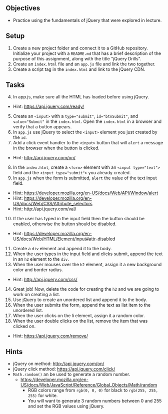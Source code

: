 ## Objectives

* Practice using the fundamentals of jQuery that were explored in lecture.

## Setup

01. Create a new project folder and connect it to a GitHub repository. Initialize your project with a `README.md` that has a brief description of the purpose of this assignment, along with the title "jQuery Drills".
02. Create an `index.html` file and an `app.js` file and link the two together.
03. Create a script tag in the `index.html` and link to the jQuery CDN.

## Tasks

04. In app.js, make sure all the HTML has loaded before using jQuery.
* Hint: https://api.jquery.com/ready/
05. Create an `<input>` with a `type="submit"`, `id="btnSubmit"`, and `value="Submit"` in the  `index.html`. Open the `index.html` in a browser and verify that a button appears.
06. In `app.js` use jQuery to select the `<input>` element you just created by the `id`.
07. Add a click event handler to the `<input>` button that will  `alert` a message in the browser when the button is clicked. 
* Hint: http://api.jquery.com/on/
08. In the `index.html`, create a `<form>` element with an `<input type="text">` field and the `<input type="submit">` you already created.
09. In `app.js` when the form is submitted, `alert` the value of the text input field.
* Hint: https://developer.mozilla.org/en-US/docs/Web/API/Window/alert 
* Hint: https://developer.mozilla.org/en-US/docs/Web/CSS/Attribute_selectors
* Hint: http://api.jquery.com/val/
010. If the user has typed in the input field then the button should be enabled, otherwise the button should be disabled. 
* Hint: https://developer.mozilla.org/en-US/docs/Web/HTML/Element/input#attr-disabled
011. Create a `div` element and append it to the body.
012. When the user types in the input field and clicks submit, append the text in an `h2` element to the `div`.
013. When the user mouses over the `h2` element, assign it a new background color and border radius. 
* Hint: http://api.jquery.com/css/
014. Great job! Now, delete the code for creating the `h2` and we are going to work on creating a list.
015. Use jQuery to create an unordered list and append it to the body.
016. When the user submits the form, append the text as list item to the unordered list.
017. When the user clicks on the li element, assign it a random color.
018. When the user double clicks on the list, remove the item that was clicked on. 
* Hint: https://api.jquery.com/remove/

## Hints

* jQuery on method: http://api.jquery.com/on/
* jQuery click method: https://api.jquery.com/click/
* `Math.random()` an be used to generate a random number.
  * https://developer.mozilla.org/en-US/docs/Web/JavaScript/Reference/Global_Objects/Math/random
    * RGB colors range from `rgb(0, 0, 0)` for black to `rgb(255, 255, 255)` for white.
    * You will want to generate 3 random numbers between 0 and 255 and set the RGB values using jQuery.